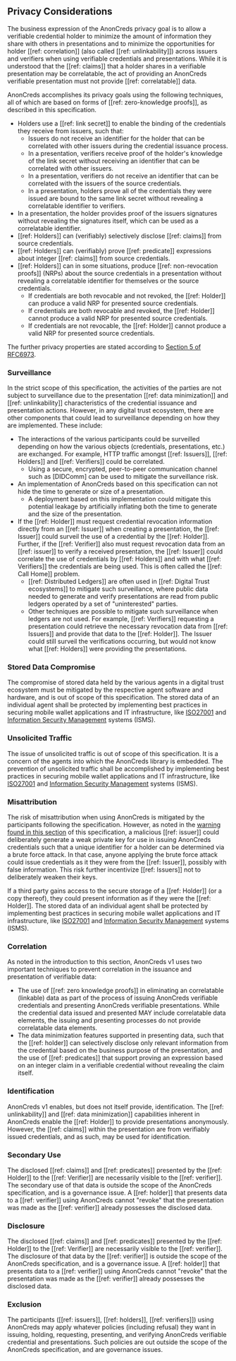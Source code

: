 ## Privacy Considerations

The business expression of the AnonCreds privacy goal is to allow a verifiable
credential holder to minimize the amount of information they share with others
in presentations and to minimize the opportunities for holder [[ref:
correlation]] (also called [[ref: unlinkability]]) across issuers and verifiers
when using verifiable credentials and presentations. While it is understood that
the [[ref: claims]] that a holder shares in a verifiable presentation may be
correlatable, the act of providing an AnonCreds verifiable presentation must not
provide [[ref: correlatable]] data.

AnonCreds accomplishes its privacy goals using the following techniques, all of
which are based on forms of [[ref: zero-knowledge proofs]], as described in this
specification.

- Holders use a [[ref: link secret]] to enable the binding of the credentials
  they receive from issuers, such that:
  - Issuers do not receive an identifier for the holder that can be correlated
    with other issuers during the credential issuance process.
  - In a presentation, verifiers receive proof of the holder's knowledge of the
    link secret without receiving an identifier that can be correlated with
    other issuers.
  - In a presentation, verifiers do not receive an identifier that can be
    correlated with the issuers of the source credentials.
  - In a presentation, holders prove all of the credentials they were issued are
    bound to the same link secret without revealing a correlatable identifier to
    verifiers.
- In a presentation, the holder provides proof of the issuers signatures without
  revealing the signatures itself, which can be used as a correlatable
  identifier.
- [[ref: Holders]] can (verifiably) selectively disclose [[ref: claims]] from
  source credentials.
- [[ref: Holders]] can (verifiably) prove [[ref: predicate]] expressions about
  integer [[ref: claims]] from source credentials.
- [[ref: Holders]] can in some situations, produce [[ref: non-revocation
  proofs]] (NRPs) about the source credentials in a presentation without
  revealing a correlatable identifier for themselves or the source credentials.
  - If credentials are both revocable and not revoked, the [[ref: Holder]] can
    produce a valid NRP for presented source credentials.
  - If credentials are both revocable and revoked, the [[ref: Holder]] cannot
    produce a valid NRP for presented source credentials.
  - If credentials are not revocable, the [[ref: Holder]] cannot produce a valid NRP
    for presented source credentials.

The further privacy properties are stated according to [Section 5 of
RFC6973](https://tools.ietf.org/html/rfc6973#section-5).

### Surveillance

In the strict scope of this specification, the activities of the parties are not
subject to surveillance due to the presentation [[ref: data minimization]] and
[[ref: unlinkability]] characteristics of the credential issuance and presentation
actions. However, in any digital trust ecosystem, there are other components
that could lead to surveillance depending on how they are implemented. These
include:

- The interactions of the various participants could be surveilled depending on
  how the various objects (credentials, presentations, etc.) are exchanged. For
  example, HTTP traffic amongst [[ref: Issuers]], [[ref: Holders]] and [[ref:
  Verifiers]] could be correlated.
  - Using a secure, encrypted, peer-to-peer communication channel such as
    [DIDComm] can be used to mitigate the surveillance risk.
- An implementation of AnonCreds based on this specification can not hide the
  time to generate or size of a presentation.
  - A deployment based on this implementation could mitigate this potential
    leakage by artificially inflating both the time to generate and the size of
    the presentation.
- If the [[ref: Holder]] must request credential revocation information directly
  from an [[ref: Issuer]] when creating a presentation, the [[ref: Issuer]]
  could surveil the use of a credential by the [[ref: Holder]]. Further, if the
  [[ref: Verifier]] also must request revocation data from an [[ref: issuer]] to
  verify a received presentation, the [[ref: Issuer]] could correlate the use of
  credentials by [[ref: Holders]] and with what [[ref: Verifiers]] the
  credentials are being used. This is often called the [[ref: Call Home]] problem.
  - [[ref: Distributed Ledgers]] are often used in [[ref: Digital Trust ecosystems]] to
    mitigate such surveillance, where public data needed to generate and verify presentations
    are read from public ledgers operated by a set of "uninterested" parties.
  - Other techniques are possible to mitigate such surveillance when ledgers are
    not used.  For example, [[ref: Verifiers]] requesting a presentation could
    retrieve the necessary revocation data from [[ref: Issuers]] and provide
    that data to the [[ref: Holder]]. The Issuer could still surveil the
    verifications occurring, but would not know what [[ref: Holders]] were
    providing the presentations.

### Stored Data Compromise

The compromise of stored data held by the various agents in a digital trust
ecosystem must be mitigated by the respective agent software and hardware, and
is out of scope of this specification. The stored data of an individual agent
shall be protected by implementing best practices in securing mobile wallet
applications and IT infrastructure, like [ISO27001] and [Information Security
Management] systems (ISMS).

[ISO27001]: https://www.iso.org/standard/27001
[Information Security Management]: https://en.wikipedia.org/wiki/Information_security_management

### Unsolicited Traffic

The issue of unsolicited traffic is out of scope of this specification. It is a
concern of the agents into which the AnonCreds library is embedded. The
prevention of unsolicited traffic shall be accomplished by implementing best
practices in securing mobile wallet applications and IT infrastructure, like
[ISO27001] and [Information Security Management] systems (ISMS).

### Misattribution

The risk of misattribution when using AnonCreds is mitigated by the participants
following the specification. However, as noted in the [warning found in this
section](#generating-a-credential-definition-without-revocation-support) of this
specification, a malicious [[ref: issuer]] could deliberately generate a weak
private key for use in issuing AnonCreds credentials such that a unique
identifier for a holder can be determined via a brute force attack. In that
case, anyone applying the brute force attack could issue credentials as it they
were from the [[ref: Issuer]], possibly with false information. This risk
further incentivize [[ref: Issuers]] not to deliberately weaken their keys.

If a third party gains access to the secure storage of a [[ref: Holder]] (or a
copy thereof), they could present information as if they were the [[ref:
Holder]]. The stored data of an individual agent shall be protected by
implementing best practices in securing mobile wallet applications and IT
infrastructure, like [ISO27001] and [Information Security Management] systems
(ISMS).

### Correlation

As noted in the introduction to this section, AnonCreds v1 uses two important
techniques to prevent correlation in the issuance and presentation of verifiable
data:

- The use of [[ref: zero knowledge proofs]] in eliminating an correlatable (linkable)
  data as part of the process of issuing AnonCreds verifiable credentials and
  presenting AnonCreds verifiable presentations. While the credential data
  issued and presented MAY include correlatable data elements, the issuing and
  presenting processes do not provide correlatable data elements.
- The data minimization features supported in presenting data, such that the
  [[ref: holder]] can selectively disclose only relevant information from the
  credential based on the business purpose of the presentation, and the use of
  [[ref: predicates]] that support proving an expression based on an integer
  claim in a verifiable credential without revealing the claim itself.

### Identification

AnonCreds v1 enables, but does not itself provide, identification. The [[ref:
unlinkability]] and [[ref: data minimization]] capabilities inherent in
AnonCreds enable the [[ref: Holder]] to provide presentations anonymously.
However, the [[ref: claims]] within the presentation are from verifiably issued
credentials, and as such, may be used for identification.

### Secondary Use

The disclosed [[ref: claims]] and [[ref: predicates]] presented by the [[ref:
Holder]] to the [[ref: Verifier]] are necessarily visible to the [[ref:
verifier]]. The secondary use of that data is outside the scope of the AnonCreds
specification, and is a governance issue. A [[ref: holder]] that presents data
to a [[ref: verifier]] using AnonCreds cannot "revoke" that the presentation was
made as the [[ref: verifier]] already possesses the disclosed data.

### Disclosure

The disclosed [[ref: claims]] and [[ref: predicates]] presented by the [[ref:
Holder]] to the [[ref: Verifier]] are necessarily visible to the [[ref:
verifier]]. The disclosure of that data by the [[ref: verifier]] is outside the
scope of the AnonCreds specification, and is a governance issue. A [[ref:
holder]] that presents data to a [[ref: verifier]] using AnonCreds cannot
"revoke" that the presentation was made as the [[ref: verifier]] already possesses the
disclosed data.

### Exclusion

The participants ([[ref: issuers]], [[ref: holders]], [[ref: verifiers]]) using
AnonCreds may apply whatever policies (including refusal) they want in issuing,
holding, requesting, presenting, and verifying AnonCreds verifiable credential
and presentations. Such policies are out outside the
scope of the AnonCreds specification, and are governance issues.
